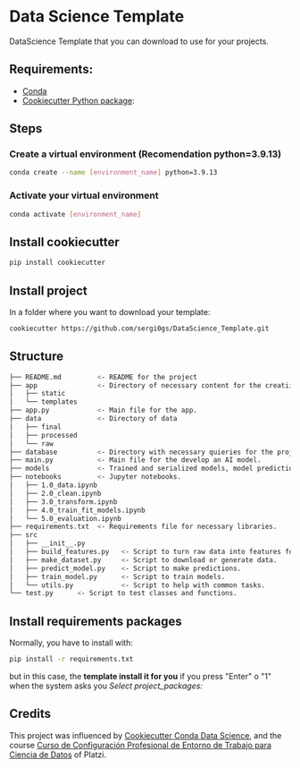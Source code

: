 # Data Science Template
DataScience Template that you can download to use for your projects.

## Requirements:

- [Conda](https://docs.conda.io/projects/conda/en/latest/user-guide/install/download.html)
- [Cookiecutter Python package](http://cookiecutter.readthedocs.org/en/latest/installation.html): 

## Steps
### Create a virtual environment (Recomendation python=3.9.13)
``` bash 
conda create --name [environment_name] python=3.9.13
```
### Activate your virtual environment
``` bash 
conda activate [environment_name] 
```
## Install cookiecutter
``` bash 
pip install cookiecutter
```
## Install project
In a folder where you want to download your template:

```bash
cookiecutter https://github.com/sergi0gs/DataScience_Template.git
```

## Structure

```bash
├── README.md         <- README for the project
├── app               <- Directory of necessary content for the creatiion of the app.
│   ├── static
│   └── templates
├── app.py            <- Main file for the app.
├── data              <- Directory of data
│   ├── final
│   ├── processed
│   └── raw
├── database          <- Directory with necessary quieries for the project.
├── main.py           <- Main file for the develop an AI model.
├── models            <- Trained and serialized models, model predictions, or model summaries.
├── notebooks         <- Jupyter notebooks.
│   ├── 1.0_data.ipynb
│   ├── 2.0_clean.ipynb
│   ├── 3.0_transform.ipynb
│   ├── 4.0_train_fit_models.ipynb
│   └── 5.0_evaluation.ipynb
├── requirements.txt  <- Requirements file for necessary libraries.
├── src
│   ├── __init__.py
│   ├── build_features.py   <- Script to turn raw data into features for modeling.
│   ├── make_dataset.py     <- Script to download or generate data.
│   ├── predict_model.py    <- Script to make predictions.
│   ├── train_model.py      <- Script to train models.
│   └── utils.py            <- Script to help with common tasks.
└── test.py      <- Script to test classes and functions.
```

## Install requirements packages
Normally, you have to install with:
```bash
pip install -r requirements.txt
```
but in this case, the **template install it for you** if you press "Enter" o "1" when the system asks you *Select project_packages:*

## Credits

This project was influenced by [Cookiecutter Conda Data Science](https://github.com/jvelezmagic/cookiecutter-conda-data-sciencee), and the course [Curso de Configuración Profesional de Entorno de Trabajo para Ciencia de Datos](https://github.com/jvelezmagic/cookiecutter-conda-data-science) of Platzi.
